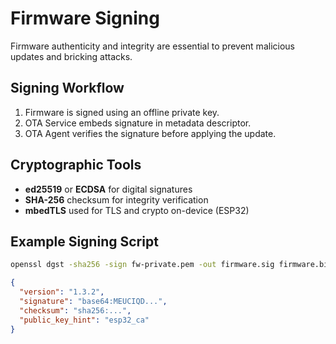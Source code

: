 # Firmware Signing

Firmware authenticity and integrity are essential to prevent malicious updates and bricking attacks.

## Signing Workflow

1. Firmware is signed using an offline private key.
2. OTA Service embeds signature in metadata descriptor.
3. OTA Agent verifies the signature before applying the update.

## Cryptographic Tools

- **ed25519** or **ECDSA** for digital signatures
- **SHA-256** checksum for integrity verification
- **mbedTLS** used for TLS and crypto on-device (ESP32)

## Example Signing Script

```bash
openssl dgst -sha256 -sign fw-private.pem -out firmware.sig firmware.bin
```

```json
{
  "version": "1.3.2",
  "signature": "base64:MEUCIQD...",
  "checksum": "sha256:...",
  "public_key_hint": "esp32_ca"
}
```
